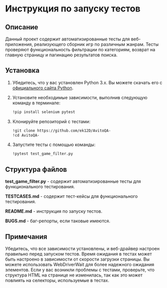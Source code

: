 # Инструкция по запуску тестов

## Описание

Данный проект содержит автоматизированные тесты для веб-приложения, реализующего сборник игр по различным жанрам. Тесты проверяют функциональность фильтрации по категориям, возврат на главную страницу и пагинацию результатов поиска.

## Установка

1. Убедитесь, что у вас установлен Python 3.x. Вы можете скачать его с [официального сайта Python](https://www.python.org/downloads/).

2. Установите необходимые зависимости, выполнив следующую команду в терминале:
   ```bash
   !pip install selenium pytest

3. Клонируйте репозиторий с тестами:
   ```bash
   !git clone https://github.com/ek12D/AvitoQA-
   !cd AvitoQA-

4. Запустите тесты с помощью команды:
   ```bash
   !pytest test_game_filter.py

## Структура файлов
**test_game_filter.py** - содержит автоматизированные тесты для функционального тестирования.

**TESTCASES.md** - содержит тест-кейсы для функционального тестирования.

**README.md** - инструкция по запуску тестов.

**BUGS.md** - баг-репорты, если таковые имеются.

## Примечания
Убедитесь, что все зависимости установлены, и веб-драйвер настроен правильно перед запуском тестов.
Время ожидания в тестах может быть настроено в зависимости от скорости загрузки страницы. Вы можете использовать WebDriverWait для более надежного ожидания элементов.
Если у вас возникли проблемы с тестами, проверьте, что структура HTML на странице не изменилась, так как это может повлиять на селекторы, используемые в тестах.
